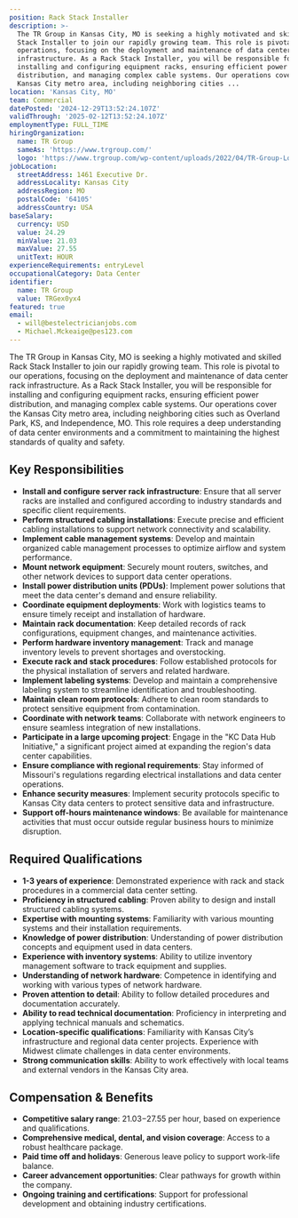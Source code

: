 ```yaml
---
position: Rack Stack Installer
description: >-
  The TR Group in Kansas City, MO is seeking a highly motivated and skilled Rack
  Stack Installer to join our rapidly growing team. This role is pivotal to our
  operations, focusing on the deployment and maintenance of data center rack
  infrastructure. As a Rack Stack Installer, you will be responsible for
  installing and configuring equipment racks, ensuring efficient power
  distribution, and managing complex cable systems. Our operations cover the
  Kansas City metro area, including neighboring cities ...
location: 'Kansas City, MO'
team: Commercial
datePosted: '2024-12-29T13:52:24.107Z'
validThrough: '2025-02-12T13:52:24.107Z'
employmentType: FULL_TIME
hiringOrganization:
  name: TR Group
  sameAs: 'https://www.trgroup.com/'
  logo: 'https://www.trgroup.com/wp-content/uploads/2022/04/TR-Group-Logo.png'
jobLocation:
  streetAddress: 1461 Executive Dr.
  addressLocality: Kansas City
  addressRegion: MO
  postalCode: '64105'
  addressCountry: USA
baseSalary:
  currency: USD
  value: 24.29
  minValue: 21.03
  maxValue: 27.55
  unitText: HOUR
experienceRequirements: entryLevel
occupationalCategory: Data Center
identifier:
  name: TR Group
  value: TRGex0yx4
featured: true
email:
  - will@bestelectricianjobs.com
  - Michael.Mckeaige@pes123.com
---
```




The TR Group in Kansas City, MO is seeking a highly motivated and skilled Rack Stack Installer to join our rapidly growing team. This role is pivotal to our operations, focusing on the deployment and maintenance of data center rack infrastructure. As a Rack Stack Installer, you will be responsible for installing and configuring equipment racks, ensuring efficient power distribution, and managing complex cable systems. Our operations cover the Kansas City metro area, including neighboring cities such as Overland Park, KS, and Independence, MO. This role requires a deep understanding of data center environments and a commitment to maintaining the highest standards of quality and safety.

## Key Responsibilities

- **Install and configure server rack infrastructure**: Ensure that all server racks are installed and configured according to industry standards and specific client requirements.
- **Perform structured cabling installations**: Execute precise and efficient cabling installations to support network connectivity and scalability.
- **Implement cable management systems**: Develop and maintain organized cable management processes to optimize airflow and system performance.
- **Mount network equipment**: Securely mount routers, switches, and other network devices to support data center operations.
- **Install power distribution units (PDUs)**: Implement power solutions that meet the data center's demand and ensure reliability.
- **Coordinate equipment deployments**: Work with logistics teams to ensure timely receipt and installation of hardware.
- **Maintain rack documentation**: Keep detailed records of rack configurations, equipment changes, and maintenance activities.
- **Perform hardware inventory management**: Track and manage inventory levels to prevent shortages and overstocking.
- **Execute rack and stack procedures**: Follow established protocols for the physical installation of servers and related hardware.
- **Implement labeling systems**: Develop and maintain a comprehensive labeling system to streamline identification and troubleshooting.
- **Maintain clean room protocols**: Adhere to clean room standards to protect sensitive equipment from contamination.
- **Coordinate with network teams**: Collaborate with network engineers to ensure seamless integration of new installations.
- **Participate in a large upcoming project**: Engage in the "KC Data Hub Initiative," a significant project aimed at expanding the region's data center capabilities.
- **Ensure compliance with regional requirements**: Stay informed of Missouri's regulations regarding electrical installations and data center operations.
- **Enhance security measures**: Implement security protocols specific to Kansas City data centers to protect sensitive data and infrastructure.
- **Support off-hours maintenance windows**: Be available for maintenance activities that must occur outside regular business hours to minimize disruption.

## Required Qualifications

- **1-3 years of experience**: Demonstrated experience with rack and stack procedures in a commercial data center setting.
- **Proficiency in structured cabling**: Proven ability to design and install structured cabling systems.
- **Expertise with mounting systems**: Familiarity with various mounting systems and their installation requirements.
- **Knowledge of power distribution**: Understanding of power distribution concepts and equipment used in data centers.
- **Experience with inventory systems**: Ability to utilize inventory management software to track equipment and supplies.
- **Understanding of network hardware**: Competence in identifying and working with various types of network hardware.
- **Proven attention to detail**: Ability to follow detailed procedures and documentation accurately.
- **Ability to read technical documentation**: Proficiency in interpreting and applying technical manuals and schematics.
- **Location-specific qualifications**: Familiarity with Kansas City’s infrastructure and regional data center projects. Experience with Midwest climate challenges in data center environments.
- **Strong communication skills**: Ability to work effectively with local teams and external vendors in the Kansas City area.

## Compensation & Benefits

- **Competitive salary range**: $21.03-$27.55 per hour, based on experience and qualifications.
- **Comprehensive medical, dental, and vision coverage**: Access to a robust healthcare package.
- **Paid time off and holidays**: Generous leave policy to support work-life balance.
- **Career advancement opportunities**: Clear pathways for growth within the company.
- **Ongoing training and certifications**: Support for professional development and obtaining industry certifications.
